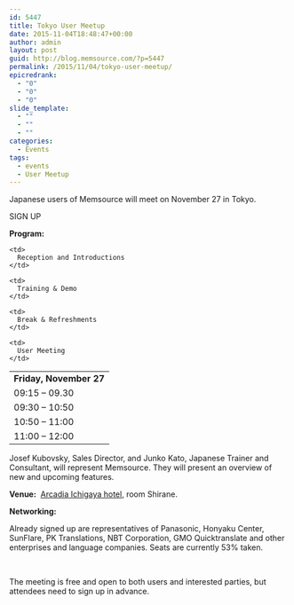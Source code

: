 ```yaml
---
id: 5447
title: Tokyo User Meetup
date: 2015-11-04T18:48:47+00:00
author: admin
layout: post
guid: http://blog.memsource.com/?p=5447
permalink: /2015/11/04/tokyo-user-meetup/
epicredrank:
  - "0"
  - "0"
  - "0"
slide_template:
  - ""
  - ""
  - ""
categories:
  - Events
tags:
  - events
  - User Meetup
---
```

Japanese users of Memsource will meet on November 27 in Tokyo.

SIGN UP<!--more-->

**Program:**

<table border="0" cellspacing="0" cellpadding="3">
  <tr>
    <td colspan="2">
      <strong>Friday, November 27</strong>
    </td>
  </tr>
  
  <tr>
    <td>
      09:15 &#8211; 09.30
    </td>
    
    <td>
      Reception and Introductions
    </td>
  </tr>
  
  <tr>
    <td>
      09:30 &#8211; 10:50
    </td>
    
    <td>
      Training & Demo
    </td>
  </tr>
  
  <tr>
    <td>
      10:50 &#8211; 11:00
    </td>
    
    <td>
      Break & Refreshments
    </td>
  </tr>
  
  <tr>
    <td>
      11:00 &#8211; 12:00
    </td>
    
    <td>
      User Meeting
    </td>
  </tr>
</table>

Josef Kubovsky, Sales Director, and Junko Kato, Japanese Trainer and Consultant, will represent Memsource. They will present an overview of new and upcoming features.

**Venue:**  [Arcadia Ichigaya hotel](http://www.arcadia-jp.org/access.htm), room Shirane.

**Networking:**

Already signed up are representatives of Panasonic, Honyaku Center, SunFlare, PK Translations, NBT Corporation, GMO Quicktranslate and other enterprises and language companies. Seats are currently 53% taken.

&nbsp;

The meeting is free and open to both users and interested parties, but attendees need to sign up in advance.

&nbsp;